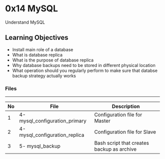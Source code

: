 # 0x14 MySQL

Understand MySQL

## Learning Objectives
* Install main role of a database
* What is database replica
* What is the purpose of database replica
* Why database backups need to be stored in different physical location
* What operation should you regularly perform to make sure that databse backup strategy actually works

### Files
---
No | File | Description
---|---|---
1 | 4-mysql_configuration_primary | Configuration file for Master
2 | 4-mysql_configuration_replica | Configuration file for Slave
3 | 5- mysql_backup | Bash script that creates backup as archive
